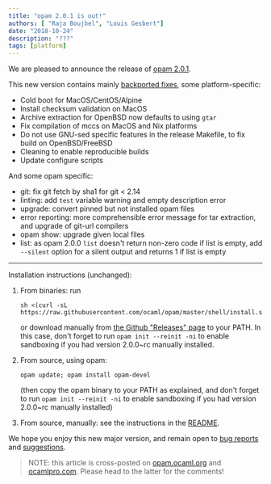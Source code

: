 ```yaml
---
title: "opam 2.0.1 is out!"
authors: [ "Raja Boujbel", "Louis Gesbert"]
date: "2018-10-24"
description: "???"
tags: [platform]
---
```


We are pleased to announce the release of [opam 2.0.1](https://github.com/ocaml/opam/releases/tag/2.0.1).

This new version contains mainly [backported fixes](https://github.com/ocaml/opam/pull/3560), some platform-specific:
- Cold boot for MacOS/CentOS/Alpine
- Install checksum validation on MacOS
- Archive extraction for OpenBSD now defaults to using `gtar`
- Fix compilation of mccs on MacOS and Nix platforms
- Do not use GNU-sed specific features in the release Makefile, to fix build on OpenBSD/FreeBSD
- Cleaning to enable reproducible builds
- Update configure scripts

And some opam specific:
- git: fix git fetch by sha1 for git < 2.14
- linting: add `test` variable warning and empty description error
- upgrade: convert pinned but not installed opam files
- error reporting: more comprehensible error message for tar extraction, and upgrade of git-url compilers
- opam show: upgrade given local files
- list: as opam 2.0.0 `list` doesn't return non-zero code if list is empty, add `--silent` option for a silent output and returns 1 if list is empty

---

Installation instructions (unchanged):

1. From binaries: run

    ```
    sh <(curl -sL https://raw.githubusercontent.com/ocaml/opam/master/shell/install.sh)
    ```

    or download manually from [the Github "Releases" page](https://github.com/ocaml/opam/releases/tag/2.0.1) to your PATH. In this case, don't forget to run `opam init --reinit -ni` to enable sandboxing if you had version 2.0.0~rc manually installed.

2. From source, using opam:

    ```
    opam update; opam install opam-devel
    ```

   (then copy the opam binary to your PATH as explained, and don't forget to run `opam init --reinit -ni` to enable sandboxing if you had version 2.0.0~rc manually installed)

3. From source, manually: see the instructions in the [README](https://github.com/ocaml/opam/tree/2.0.1#compiling-this-repo).

We hope you enjoy this new major version, and remain open to [bug reports](https://github.com/ocaml/opam/issues) and [suggestions](https://github.com/ocaml/opam/issues).

> NOTE: this article is cross-posted on [opam.ocaml.org](https://opam.ocaml.org/blog/) and [ocamlpro.com](http://www.ocamlpro.com/category/blog/). Please head to the latter for the comments!
